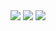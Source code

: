 <img src="https://github-readme-stats.vercel.app/api?username=HChenZi&count_private=true&show_icons=true" />
<img src="https://github-readme-stats.vercel.app/api/top-langs/?username=HChenZi" />
<img src="https://count.hcz.icu/get/@HChenZi" />

